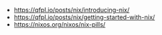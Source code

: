 - https://qfpl.io/posts/nix/introducing-nix/
- https://qfpl.io/posts/nix/getting-started-with-nix/
- https://nixos.org/nixos/nix-pills/

